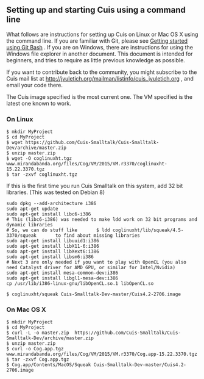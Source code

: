 ## Setting up and starting Cuis using a command line

What follows are instructions for setting up Cuis on Linux or Mac OS X using the command line. If you are familiar with Git, please see [Getting started using Git Bash](GettingStarted-UsingGitAndCommandline.md) . If you are on Windows, there are instructions for using the Windows file explorer in another document. This document is intended for beginners, and tries to require as little previous knowledge as possible.

If you want to contribute back to the community, you might subscribe to the Cuis mail list at http://jvuletich.org/mailman/listinfo/cuis_jvuletich.org , and email your code there.

The Cuis image specified is the most current one. The VM specified is the latest one known to work.

### On Linux ###
```
$ mkdir MyProject
$ cd MyProject
$ wget https://github.com/Cuis-Smalltalk/Cuis-Smalltalk-Dev/archive/master.zip
$ unzip master.zip
$ wget -O coglinuxht.tgz www.mirandabanda.org/files/Cog/VM/2015/VM.r3370/coglinuxht-15.22.3370.tgz
$ tar -zxvf coglinuxht.tgz
```
If this is the first time you run Cuis Smalltalk on this system, add 32 bit libraries.
(This was tested on Debian 8)
```
sudo dpkg --add-architecture i386
sudo apt-get update
sudo apt-get install libc6-i386
# This (libc6-i386) was needed to make ldd work on 32 bit programs and dynamic libraries
# So, we can do stuff like       $ ldd coglinuxht/lib/squeak/4.5-3370/squeak       to find about missing libraries
sudo apt-get install libuuid1:i386
sudo apt-get install libX11-6:i386
sudo apt-get install libXext6:i386
sudo apt-get install libsm6:i386
# Next 3 are only needed if you want to play with OpenCL (you also need Catalyst driver for AMD GPU, or similar for Intel/Nvidia)
sudo apt-get install mesa-common-dev:i386
sudo apt-get install libgl1-mesa-dev:i386
cp /usr/lib/i386-linux-gnu/libOpenCL.so.1 libOpenCL.so
```
```
$ coglinuxht/squeak Cuis-Smalltalk-Dev-master/Cuis4.2-2706.image
```

### On Mac OS X ###
```
$ mkdir MyProject
$ cd MyProject
$ curl -L -o master.zip  https://github.com/Cuis-Smalltalk/Cuis-Smalltalk-Dev/archive/master.zip
$ unzip master.zip
$ curl -o Cog.app.tgz www.mirandabanda.org/files/Cog/VM/2015/VM.r3370/Cog.app-15.22.3370.tgz
$ tar -zxvf Cog.app.tgz
$ Cog.app/Contents/MacOS/Squeak Cuis-Smalltalk-Dev-master/Cuis4.2-2706.image
```